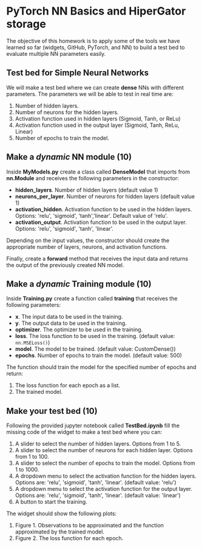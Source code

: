#  PyTorch NN Basics and HiperGator storage

The objective of this homework is to apply some of the tools we have learned so far (widgets, GitHub, PyTorch, and NN) 
to build a test bed to evaluate multiple NN parameters easily. 

## Test bed for Simple Neural Networks

We will make a test bed where we can create **dense** NNs with different parameters. 
The parameters we will be able to test in real time are:
1. Number of hidden layers.
2. Number of neurons for the hidden layers.
3. Activation function used in hidden layers (Sigmoid, Tanh, or ReLu)
4. Activation function used in the output layer (Sigmoid, Tanh, ReLu, Linear)
5. Number of epochs to train the model.

## Make a *dynamic* NN module (10) 
Inside **MyModels.py** create a class called **DenseModel** that
imports from **nn.Module** and receives the following parameters in the constructor:

* **hidden_layers**. Number of hidden layers (default value 1)
* **neurons_per_layer**. Number of neurons for hidden layers (default value 1)
* **activation_hidden**. Activation function to be used in the hidden layers. Options: 'relu', 'sigmoid', 'tanh','linear'. 
Default value of 'relu'.
* **activation_output**. Activation function to be used in the output layer. 
Options: 'relu', 'sigmoid', 'tanh', 'linear'. 

Depending on the input values, the constructor should create the appropriate number of layers, neurons, and activation functions. 

Finally, create a **forward** method that receives the input data and returns the output of the previously created NN model.

## Make a *dynamic* Training module (10) 
Inside **Training.py** create a function called **training** that
receives the following parameters:

* **x**. The input data to be used in the training.
* **y**. The output data to be used in the training. 
* **optimizer**. The optimizer to be used in the training. 
* **loss**. The loss function to be used in the training. (default value: `nn.MSELoss()`)
* **model**. The model to be trained. (default value: CustomDense())
* **epochs**. Number of epochs to train the model. (default value: 500)

The function should train the model for the specified number of epochs and return:
1. The loss function for each epoch as a list.
2. The trained model.

## Make your test bed (10)
Following the provided jupyter notebook called **TestBed.ipynb** fill the missing code of the widget
to make a test bed where you can:

1. A slider to select the number of hidden layers. Options from 1 to 5.
2. A slider to select the number of neurons for each hidden layer. Options from 1 to 100.
3. A slider to select the number of epochs to train the model. Options from 1 to 1000.
4. A dropdown menu to select the activation function for the hidden layers. Options are: 'relu', 'sigmoid', 'tanh', 'linear'. (default value: 'relu')
5. A dropdown menu to select the activation function for the output layer. Options are: 'relu', 'sigmoid', 'tanh', 'linear'. (default value: 'linear')
6. A button to start the training.

The widget should show the following plots: 
1. Figure 1. Observations to be approximated and the function approximated by the trained model.
2. Figure 2. The loss function for each epoch.